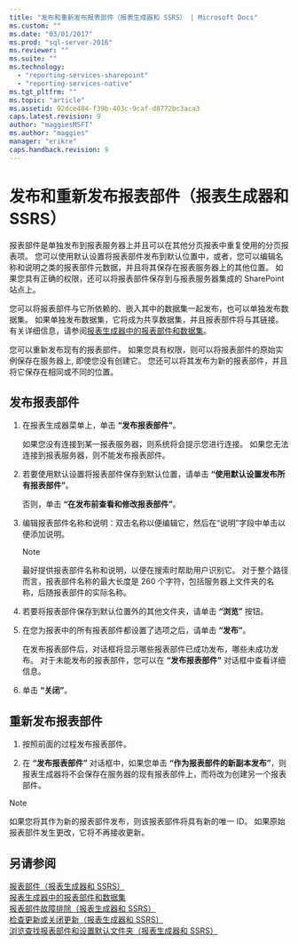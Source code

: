 ```yaml
---
title: "发布和重新发布报表部件（报表生成器和 SSRS） | Microsoft Docs"
ms.custom: ""
ms.date: "03/01/2017"
ms.prod: "sql-server-2016"
ms.reviewer: ""
ms.suite: ""
ms.technology: 
  - "reporting-services-sharepoint"
  - "reporting-services-native"
ms.tgt_pltfrm: ""
ms.topic: "article"
ms.assetid: 92dce484-f39b-403c-9caf-d8772bc3aca3
caps.latest.revision: 9
author: "maggiesMSFT"
ms.author: "maggies"
manager: "erikre"
caps.handback.revision: 9
---
```

# 发布和重新发布报表部件（报表生成器和 SSRS）
  报表部件是单独发布到报表服务器上并且可以在其他分页报表中重复使用的分页报表项。 您可以使用默认设置将报表部件发布到默认位置中，或者，您可以编辑名称和说明之类的报表部件元数据，并且将其保存在报表服务器上的其他位置。 如果您具有正确的权限，还可以将报表部件保存到与报表服务器集成的 SharePoint 站点上。  
  
 您可以将报表部件与它所依赖的、嵌入其中的数据集一起发布，也可以单独发布数据集。 如果单独发布数据集，它将成为共享数据集，并且报表部件将与其链接。 有关详细信息，请参阅[报表生成器中的报表部件和数据集](../../reporting-services/report-data/report-parts-and-datasets-in-report-builder.md)。  
  
 您可以重新发布现有的报表部件。 如果您具有权限，则可以将报表部件的原始实例保存在服务器上, 即使您没有创建它。 您还可以将其发布为新的报表部件，并且将它保存在相同或不同的位置。  
  
## 发布报表部件  
  
1.  在报表生成器菜单上，单击 **“发布报表部件”**。  
  
     如果您没有连接到某一报表服务器，则系统将会提示您进行连接。 如果您无法连接到报表服务器，则不能发布报表部件。  
  
2.  若要使用默认设置将报表部件保存到默认位置，请单击 **“使用默认设置发布所有报表部件”**。  
  
     否则，单击 **“在发布前查看和修改报表部件”**。  
  
3.  编辑报表部件名称和说明：双击名称以便编辑它，然后在“说明”字段中单击以便添加说明。  
  
    > [!NOTE]  
    >  最好提供报表部件名称和说明，以便在搜索时帮助用户识别它。 对于整个路径而言，报表部件名称的最大长度是 260 个字符，包括服务器上文件夹的名称，后随报表部件的实际名称。  
  
4.  若要将报表部件保存到默认位置外的其他文件夹，请单击 **“浏览”** 按钮。  
  
5.  在您为报表中的所有报表部件都设置了选项之后，请单击 **“发布”**。  
  
     在发布报表部件后，对话框将显示哪些报表部件已成功发布，哪些未成功发布。 对于未能发布的报表部件，您可以在 **“发布报表部件”** 对话框中查看详细信息。  
  
6.  单击 **“关闭”**。  
  
## 重新发布报表部件  
  
1.  按照前面的过程发布报表部件。  
  
2.  在 **“发布报表部件”** 对话框中，如果您单击 **“作为报表部件的新副本发布”**，则报表生成器将不会保存在服务器的现有报表部件上，而将改为创建另一个报表部件。  
  
> [!NOTE]  
>  如果您将其作为新的报表部件发布，则该报表部件将具有新的唯一 ID。 如果原始报表部件发生更改，它将不再接收更新。  
  
## 另请参阅  
 [报表部件（报表生成器和 SSRS）](../../reporting-services/report-design/report-parts-report-builder-and-ssrs.md)   
 [报表生成器中的报表部件和数据集](../../reporting-services/report-data/report-parts-and-datasets-in-report-builder.md)   
 [报表部件故障排除（报表生成器和 SSRS）](http://msdn.microsoft.com/zh-cn/d9fe1932-46e7-421b-a8a9-4c54d9576e94)   
 [检查更新或关闭更新（报表生成器和 SSRS）](http://msdn.microsoft.com/zh-cn/9c69792d-d7c4-453b-ae2f-6d2d071d8606)   
 [浏览查找报表部件和设置默认文件夹（报表生成器和 SSRS）](../../reporting-services/report-design/browse-for-report-parts-and-set-a-default-folder-report-builder-and-ssrs.md)  
  
  